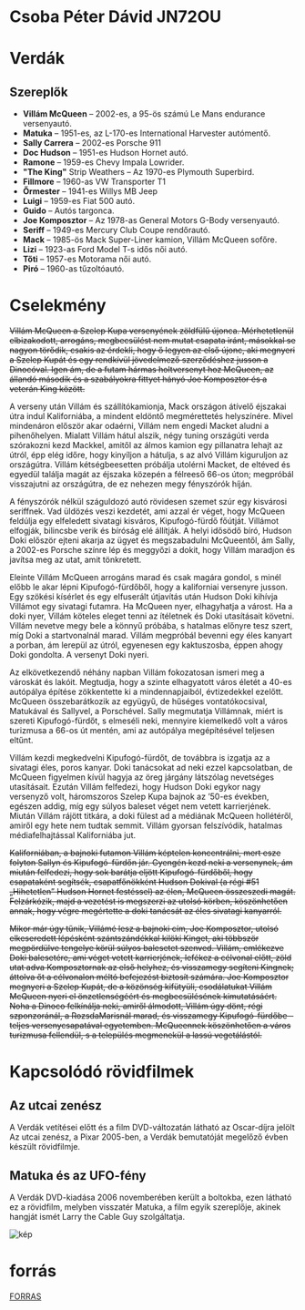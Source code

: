 # Csoba Péter Dávid JN72OU
# Verdák


## Szereplők

- **Villám McQueen** – 2002-es, a 95-ös számú Le Mans endurance versenyautó.
- **Matuka** – 1951-es, az L-170-es International Harvester autómentő.
- **Sally Carrera** – 2002-es Porsche 911
- **Doc Hudson** – 1951-es Hudson Hornet autó.
- **Ramone** – 1959-es Chevy Impala Lowrider.
- **"The King"** Strip Weathers – Az 1970-es Plymouth Superbird.
- **Fillmore** – 1960-as VW Transporter T1
- **Őrmester** – 1941-es Willys MB Jeep
- **Luigi** – 1959-es Fiat 500 autó.
- **Guido** – Autós targonca.
- **Joe Komposztor** – Az 1978-as General Motors G-Body versenyautó.
- **Seriff** – 1949-es Mercury Club Coupe rendőrautó.
- **Mack** – 1985-ös Mack Super-Liner kamion, Villám McQueen sofőre.
- **Lizi** – 1923-as Ford Model T-s idős női autó.
- **Tőti** – 1957-es Motorama női autó.
- **Piró** – 1960-as tűzoltóautó.


# Cselekmény

~~Villám McQueen a Szelep Kupa versenyének zöldfülű újonca. Mérhetetlenül elbizakodott, arrogáns, megbecsülést nem mutat csapata iránt, másokkal se nagyon törődik, csakis az érdekli, hogy ő legyen az első újonc, aki megnyeri a Szelep Kupát és egy rendkívül jövedelmező szerződéshez jusson a Dinocóval. Igen ám, de a futam hármas holtversenyt hoz McQueen, az állandó második és a szabályokra fittyet hányó Joe Komposztor és a veterán King között.~~

A verseny után Villám és szállítókamionja, Mack országon átívelő éjszakai útra indul Kaliforniába, a mindent eldöntő megmérettetés helyszínére. Mivel mindenáron először akar odaérni, Villám nem engedi Macket aludni a pihenőhelyen. Mialatt Villám hátul alszik, négy tuning országúti verda szórakozni kezd Mackkel, amitől az álmos kamion egy pillanatra lehajt az útról, épp elég időre, hogy kinyíljon a hátulja, s az alvó Villám kiguruljon az országútra. Villám kétségbeesetten próbálja utolérni Macket, de eltéved és egyedül találja magát az éjszaka közepén a félreeső 66-os úton; megpróbál visszajutni az országútra, de ez nehezen megy fényszórók híján.

A fényszórók nélkül száguldozó autó rövidesen szemet szúr egy kisvárosi seriffnek. Vad üldözés veszi kezdetét, ami azzal ér véget, hogy McQueen feldúlja egy elfeledett sivatagi kisváros, Kipufogó-fürdő főútját. Villámot elfogják, bilincsbe verik és bíróság elé állítják. A helyi idősödő bíró, Hudson Doki először ejteni akarja az ügyet és megszabadulni McQueentől, ám Sally, a 2002-es Porsche színre lép és meggyőzi a dokit, hogy Villám maradjon és javítsa meg az utat, amit tönkretett.

Eleinte Villám McQueen arrogáns marad és csak magára gondol, s minél előbb le akar lépni Kipufogó-fürdőből, hogy a kaliforniai versenyre jusson. Egy szökési kísérlet és egy elfuserált útjavítás után Hudson Doki kihívja Villámot egy sivatagi futamra. Ha McQueen nyer, elhagyhatja a várost. Ha a doki nyer, Villám köteles eleget tenni az ítéletnek és Doki utasításait követni. Villám nevetve megy bele a könnyű próbába, s hatalmas előnyre tesz szert, míg Doki a startvonalnál marad. Villám megpróbál bevenni egy éles kanyart a porban, ám lerepül az útról, egyenesen egy kaktuszosba, éppen ahogy Doki gondolta. A versenyt Doki nyeri.

Az elkövetkezendő néhány napban Villám fokozatosan ismeri meg a városkát és lakóit. Megtudja, hogy a szinte elhagyatott város életét a 40-es autópálya építése zökkentette ki a mindennapjaiból, évtizedekkel ezelőtt. McQueen összebarátkozik az együgyű, de hűséges vontatókocsival, Matukával és Sallyvel, a Porschével. Sally megmutatja Villámnak, miért is szereti Kipufogó-fürdőt, s elmeséli neki, mennyire kiemelkedő volt a város turizmusa a 66-os út mentén, ami az autópálya megépítésével teljesen eltűnt.

Villám kezdi megkedvelni Kipufogó-fürdőt, de továbbra is izgatja az a sivatagi éles, poros kanyar. Doki tanácsokat ad neki ezzel kapcsolatban, de McQueen figyelmen kívül hagyja az öreg járgány látszólag nevetséges utasításait. Ezután Villám felfedezi, hogy Hudson Doki egykor nagy versenyző volt, háromszoros Szelep Kupa bajnok az ’50-es években, egészen addig, míg egy súlyos baleset véget nem vetett karrierjének. Miután Villám rájött titkára, a doki fülest ad a médiának McQueen hollétéről, amiről egy hete nem tudtak semmit. Villám gyorsan felszívódik, hatalmas médiafelhajtással Kaliforniába jut.

~~Kaliforniában, a bajnoki futamon Villám képtelen koncentrálni, mert esze folyton Sallyn és Kipufogó-fürdőn jár. Gyengén kezd neki a versenynek, ám miután felfedezi, hogy sok barátja eljött Kipufogó-fürdőből, hogy csapataként segítsék, csapatfőnökként Hudson Dokival (a régi #51 „Hihetetlen” Hudson Hornet festéssel) az élen, McQueen összeszedi magát. Felzárkózik, majd a vezetést is megszerzi az utolsó körben, köszönhetően annak, hogy végre megértette a doki tanácsát az éles sivatagi kanyarról.~~

~~Mikor már úgy tűnik, Villámé lesz a bajnoki cím, Joe Komposztor, utolsó elkeseredett lépésként szántszándékkal kilöki Kinget, aki többször megpördülve tengelye körül súlyos balesetet szenved. Villám, emlékezve Doki balesetére, ami véget vetett karrierjének, lefékez a célvonal előtt, zöld utat adva Komposztornak az első helyhez, és visszamegy segíteni Kingnek; áttolva őt a célvonalon méltó befejezést biztosít számára. Joe Komposztor megnyeri a Szelep Kupát, de a közönség kifütyüli, csodálatukat Villám McQueen nyeri el önzetlenségéért és megbecsülésének kimutatásáért. Noha a Dinoco felkínálja neki, amiről álmodott, Villám úgy dönt, régi szponzoránál, a RozsdaMarisnál marad, és visszamegy Kipufogó-fürdőbe – teljes versenycsapatával egyetemben. McQueennek köszönhetően a város turizmusa fellendül, s a település megmenekül a lassú vegetálástól.~~


# Kapcsolódó rövidfilmek
## Az utcai zenész

A Verdák vetítései előtt és a film DVD-változatán látható az Oscar-díjra jelölt Az utcai zenész, a Pixar 2005-ben, a Verdák bemutatóját megelőző évben készült rövidfilmje.

## Matuka és az UFO-fény

A Verdák DVD-kiadása 2006 novemberében került a boltokba, ezen látható ez a rövidfilm, melyben visszatér Matuka, a film egyik szereplője, akinek hangját ismét Larry the Cable Guy szolgáltatja.

![kép](https://www.google.hu/url?sa=i&url=https%3A%2F%2Fwww.memedroid.com%2Fmemes%2Ftag%2Flightning%2Bmcqueen&psig=AOvVaw0MtS7Cszh8iBOt5Ym5f0jX&ust=1698427148480000&source=images&cd=vfe&opi=89978449&ved=0CBEQjRxqGAoTCKil06iclIIDFQAAAAAdAAAAABDLAQ)


[^1]: Ez egy lábjegyzet.

# forrás

[FORRAS](https://hu.wikipedia.org/wiki/Verd%C3%A1k)


